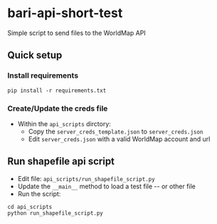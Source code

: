 # bari-api-short-test
Simple script to send files to the WorldMap API

## Quick setup

### Install requirements

```
pip install -r requirements.txt
```

### Create/Update the creds file

- Within the ```api_scripts``` dirctory:
  - Copy the ```server_creds_template.json``` to ```server_creds.json```
  - Edit ```server_creds.json``` with a valid WorldMap account and url

## Run shapefile api script

- Edit file: ```api_scripts/run_shapefile_script.py```
- Update the ```__main__``` method to load a test file -- or other file
- Run the script:

```
cd api_scripts
python run_shapefile_script.py
```

